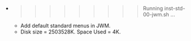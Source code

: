 * >>>>>>>>> Running inst-std-00-jwm.sh ...
  * Add default standard menus in JWM.
  * Disk size = 2503528K. Space Used = 4K.
